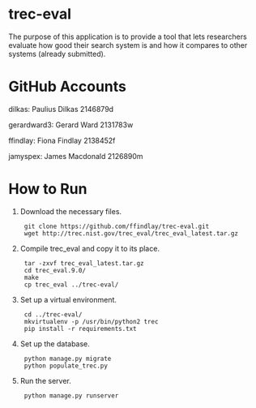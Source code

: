 # trec-eval

The purpose of this application is to provide a tool that lets researchers evaluate how good their search system is and how it compares to other systems (already submitted).

# GitHub Accounts

dilkas: Paulius Dilkas 2146879d

gerardward3: Gerard Ward 2131783w

ffindlay: Fiona Findlay 2138452f

jamyspex: James Macdonald 2126890m

# How to Run

1. Download the necessary files.

        git clone https://github.com/ffindlay/trec-eval.git
        wget http://trec.nist.gov/trec_eval/trec_eval_latest.tar.gz
2. Compile trec_eval and copy it to its place.

        tar -zxvf trec_eval_latest.tar.gz
        cd trec_eval.9.0/
        make
        cp trec_eval ../trec-eval/
3. Set up a virtual environment.

        cd ../trec-eval/
        mkvirtualenv -p /usr/bin/python2 trec
        pip install -r requirements.txt
4. Set up the database.

        python manage.py migrate
        python populate_trec.py
5. Run the server.

        python manage.py runserver